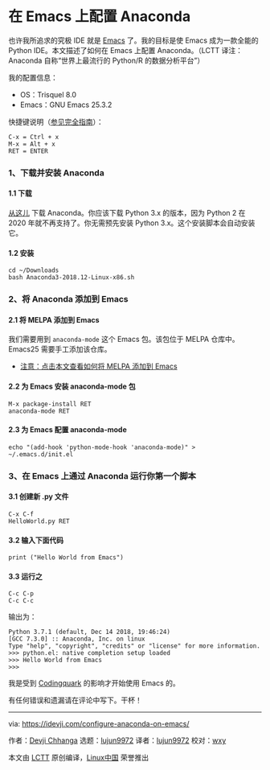 [#]: collector: (lujun9972)
[#]: translator: (lujun9972)
[#]: reviewer: (wxy)
[#]: publisher: ( )
[#]: url: ( )
[#]: subject: (Configure Anaconda on Emacs – iD)
[#]: via: (https://idevji.com/configure-anaconda-on-emacs/)
[#]: author: (Devji Chhanga https://idevji.com/author/admin/)

在 Emacs 上配置 Anaconda
======

也许我所追求的究极 IDE 就是 [Emacs][1] 了。我的目标是使 Emacs 成为一款全能的 Python IDE。本文描述了如何在 Emacs 上配置 Anaconda。（LCTT 译注：Anaconda 自称“世界上最流行的 Python/R 的数据分析平台”）

我的配置信息：

- OS：Trisquel 8.0
- Emacs：GNU Emacs 25.3.2

快捷键说明（[参见完全指南][2]）：

```
C-x = Ctrl + x
M-x = Alt + x
RET = ENTER
```

### 1、下载并安装 Anaconda

#### 1.1 下载

[从这儿][3] 下载 Anaconda。你应该下载 Python 3.x 的版本，因为 Python 2 在 2020 年就不再支持了。你无需预先安装 Python 3.x。这个安装脚本会自动安装它。

#### 1.2 安装

```
cd ~/Downloads
bash Anaconda3-2018.12-Linux-x86.sh
```

### 2、将 Anaconda 添加到 Emacs

#### 2.1 将 MELPA 添加到 Emacs

我们需要用到 `anaconda-mode` 这个 Emacs 包。该包位于 MELPA 仓库中。Emacs25 需要手工添加该仓库。

- [注意：点击本文查看如何将 MELPA 添加到 Emacs][4]

#### 2.2 为 Emacs 安装 anaconda-mode 包

```
M-x package-install RET
anaconda-mode RET
```

#### 2.3 为 Emacs 配置 anaconda-mode

```
echo "(add-hook 'python-mode-hook 'anaconda-mode)" > ~/.emacs.d/init.el
```

### 3、在 Emacs 上通过 Anaconda 运行你第一个脚本

#### 3.1 创建新 .py 文件

```
C-x C-f
HelloWorld.py RET
```

#### 3.2 输入下面代码

```
print ("Hello World from Emacs")
```

#### 3.3 运行之

```
C-c C-p
C-c C-c
```

输出为：

```
Python 3.7.1 (default, Dec 14 2018, 19:46:24)
[GCC 7.3.0] :: Anaconda, Inc. on linux
Type "help", "copyright", "credits" or "license" for more information.
>>> python.el: native completion setup loaded
>>> Hello World from Emacs
>>>
```

我是受到 [Codingquark][5] 的影响才开始使用 Emacs 的。

有任何错误和遗漏请在评论中写下。干杯！

--------------------------------------------------------------------------------

via: https://idevji.com/configure-anaconda-on-emacs/

作者：[Devji Chhanga][a]
选题：[lujun9972][b]
译者：[lujun9972](https://github.com/lujun9972)
校对：[wxy](https://github.com/wxy)

本文由 [LCTT](https://github.com/LCTT/TranslateProject) 原创编译，[Linux中国](https://linux.cn/) 荣誉推出

[a]: https://idevji.com/author/admin/
[b]: https://github.com/lujun9972
[1]: https://www.gnu.org/software/emacs/
[2]: https://www.math.uh.edu/~bgb/emacs_keys.html
[3]: https://www.anaconda.com/download/#linux
[4]: https://melpa.org/#/getting-started
[5]: https://codingquark.com
